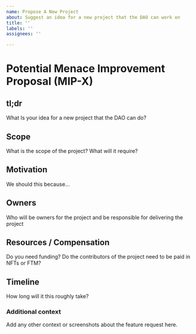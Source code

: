```yaml
---
name: Propose A New Project
about: Suggest an idea for a new project that the DAO can work on
title: ''
labels: ''
assignees: ''

---
```


# Potential Menace Improvement Proposal (MIP-X)

## tl;dr
What Is your idea for a new project that the DAO can do?

## Scope
What is the scope of the project? What will it require?

## Motivation
We should this because...

## Owners
Who will be owners for the project and be responsible for delivering the project

## Resources / Compensation
Do you need funding? Do the contributors of the project need to be paid in NFTs or FTM? 

## Timeline
How long will it this roughly take?

### Additional context
Add any other context or screenshots about the feature request here.
